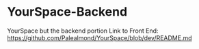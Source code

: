 # YourSpace-Backend
YourSpace but the backend portion
Link to Front End: 
https://github.com/Palealmond/YourSpace/blob/dev/README.md

